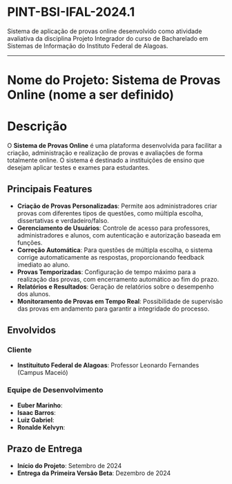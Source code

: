 # PINT-BSI-IFAL-2024.1
Sistema de aplicação de provas online desenvolvido como atividade avaliativa da disciplina Projeto Integrador do curso de Bacharelado em Sistemas de Informação do Instituto Federal de Alagoas.

---
# Nome do Projeto: Sistema de Provas Online (nome a ser definido)

# Descrição

O **Sistema de Provas Online** é uma plataforma desenvolvida para facilitar a criação, administração e realização de provas e avaliações de forma totalmente online. O sistema é destinado  a instituições de ensino que desejam aplicar testes e exames para estudantes.

## Principais Features

- **Criação de Provas Personalizadas**: Permite aos administradores criar provas com diferentes tipos de questões, como múltipla escolha, dissertativas e verdadeiro/falso.
- **Gerenciamento de Usuários**: Controle de acesso para professores, administradores e alunos, com autenticação e autorização baseada em funções.
- **Correção Automática**: Para questões de múltipla escolha, o sistema corrige automaticamente as respostas, proporcionando feedback imediato ao aluno.
- **Provas Temporizadas**: Configuração de tempo máximo para a realização das provas, com encerramento automático ao fim do prazo.
- **Relatórios e Resultados**: Geração de relatórios sobre o desempenho dos alunos.
- **Monitoramento de Provas em Tempo Real**: Possibilidade de supervisão das provas em andamento para garantir a integridade do processo.

## Envolvidos
  
### Cliente
- **Instituituto Federal de Alagoas**: Professor Leonardo Fernandes (Campus Maceió)

### Equipe de Desenvolvimento

- **Euber Marinho**:
- **Isaac Barros**: 
- **Luiz Gabriel**: 
- **Ronalde Kelvyn**: 

## Prazo de Entrega

- **Início do Projeto**: Setembro de 2024
- **Entrega da Primeira Versão Beta**: Dezembro de 2024

